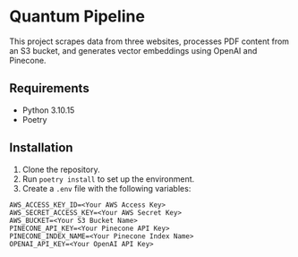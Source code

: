 # Quantum Pipeline

This project scrapes data from three websites, processes PDF content from an S3 bucket, and generates vector embeddings using OpenAI and Pinecone.

## Requirements

- Python 3.10.15
- Poetry

## Installation

1. Clone the repository.
2. Run `poetry install` to set up the environment.
3. Create a `.env` file with the following variables:

```env
AWS_ACCESS_KEY_ID=<Your AWS Access Key>
AWS_SECRET_ACCESS_KEY=<Your AWS Secret Key>
AWS_BUCKET=<Your S3 Bucket Name>
PINECONE_API_KEY=<Your Pinecone API Key>
PINECONE_INDEX_NAME=<Your Pinecone Index Name>
OPENAI_API_KEY=<Your OpenAI API Key>
